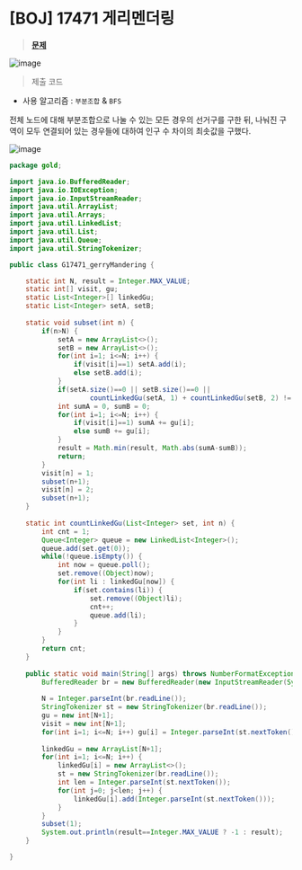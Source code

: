# [BOJ] 17471 게리멘더링
> **[문제](https://www.acmicpc.net/problem/17471)**
> 

![image](https://user-images.githubusercontent.com/80896077/173899048-ee4b968d-8e62-4e3b-988e-22a783de88e7.png)

> 제출 코드
> 
- 사용 알고리즘 : `부분조합` & `BFS`

전체 노드에 대해 부분조합으로 나눌 수 있는 모든 경우의 선거구를 구한 뒤,
나눠진 구역이 모두 연결되어 있는 경우들에 대하여 인구 수 차이의 최솟값을 구했다.

![image](https://user-images.githubusercontent.com/80896077/173899087-b94167c8-c7fb-46e6-a278-f580ab8a3da7.png)

```java
package gold;

import java.io.BufferedReader;
import java.io.IOException;
import java.io.InputStreamReader;
import java.util.ArrayList;
import java.util.Arrays;
import java.util.LinkedList;
import java.util.List;
import java.util.Queue;
import java.util.StringTokenizer;

public class G17471_gerryMandering {

	static int N, result = Integer.MAX_VALUE;
	static int[] visit, gu;
	static List<Integer>[] linkedGu;
	static List<Integer> setA, setB;
	
	static void subset(int n) {
		if(n>N) {
			setA = new ArrayList<>();
			setB = new ArrayList<>();
			for(int i=1; i<=N; i++) {
				if(visit[i]==1) setA.add(i);
				else setB.add(i);
			}
			if(setA.size()==0 || setB.size()==0 || 
					countLinkedGu(setA, 1) + countLinkedGu(setB, 2) != N) return;
			int sumA = 0, sumB = 0;
			for(int i=1; i<=N; i++) {
				if(visit[i]==1) sumA += gu[i];
				else sumB += gu[i];
			}
			result = Math.min(result, Math.abs(sumA-sumB));
			return;
		}
		visit[n] = 1;
		subset(n+1);
		visit[n] = 2;
		subset(n+1);
	}
	
	static int countLinkedGu(List<Integer> set, int n) {
		int cnt = 1;
		Queue<Integer> queue = new LinkedList<Integer>();
		queue.add(set.get(0));
		while(!queue.isEmpty()) {
			int now = queue.poll();
			set.remove((Object)now);
			for(int li : linkedGu[now]) {
				if(set.contains(li)) {
					set.remove((Object)li);
					cnt++;
					queue.add(li);
				}
			}
		}
		return cnt;
	}
	
	public static void main(String[] args) throws NumberFormatException, IOException {
		BufferedReader br = new BufferedReader(new InputStreamReader(System.in));
		
		N = Integer.parseInt(br.readLine());
		StringTokenizer st = new StringTokenizer(br.readLine());
		gu = new int[N+1];
		visit = new int[N+1];
		for(int i=1; i<=N; i++) gu[i] = Integer.parseInt(st.nextToken());
		
		linkedGu = new ArrayList[N+1];
		for(int i=1; i<=N; i++) {
			linkedGu[i] = new ArrayList<>();
			st = new StringTokenizer(br.readLine());
			int len = Integer.parseInt(st.nextToken());
			for(int j=0; j<len; j++) {
				linkedGu[i].add(Integer.parseInt(st.nextToken()));
			}
		}
		subset(1);
		System.out.println(result==Integer.MAX_VALUE ? -1 : result);
	}

}
```
